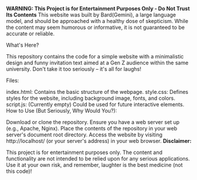**WARNING: This Project is for Entertainment Purposes Only - Do Not Trust Its Contents**
This website was built by Bard(Gemini), a large language model, and should be approached with a healthy dose of skepticism. While the content may seem humorous or informative, it is not guaranteed to be accurate or reliable.

What's Here?

This repository contains the code for a simple website with a minimalistic design and funny invitation text aimed at a Gen Z audience within the same university. Don't take it too seriously – it's all for laughs!

Files:

index.html: Contains the basic structure of the webpage.
style.css: Defines styles for the website, including background image, fonts, and colors.
script.js: (Currently empty) Could be used for future interactive elements.
How to Use (But Seriously, Why Would You?):

Download or clone the repository.
Ensure you have a web server set up (e.g., Apache, Nginx).
Place the contents of the repository in your web server's document root directory.
Access the website by visiting http://localhost/ (or your server's address) in your web browser.
**Disclaimer:**

This project is for entertainment purposes only. The content and functionality are not intended to be relied upon for any serious applications. Use it at your own risk, and remember, laughter is the best medicine (not this code)!
